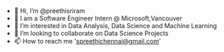 - 👋 Hi, I’m @preethisriram
- 👀 I am a Software Engineer Intern @ Microsoft,Vancouver
- 🌱 I’m interested in Data Analysis, Data Science and Machine Learning
- 💞️ I’m looking to collaborate on Data Science Projects
- 📫 How to reach me 'spreethichennai@gmail.com'

<!---
preethisriram/preethisriram is a ✨ special ✨ repository because its `README.md` (this file) appears on your GitHub profile.
You can click the Preview link to take a look at your changes.
--->
